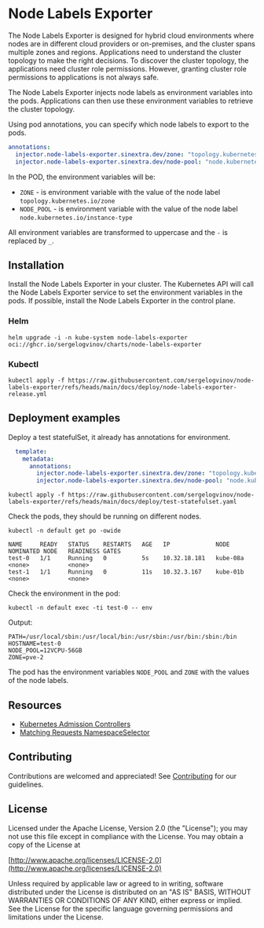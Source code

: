 # Node Labels Exporter

The Node Labels Exporter is designed for hybrid cloud environments where nodes are in different cloud providers or on-premises, and the cluster spans multiple zones and regions. Applications need to understand the cluster topology to make the right decisions. To discover the cluster topology, the applications need cluster role permissions. However, granting cluster role permissions to applications is not always safe.

The Node Labels Exporter injects node labels as environment variables into the pods. Applications can then use these environment variables to retrieve the cluster topology.

Using pod annotations, you can specify which node labels to export to the pods.

```yaml
annotations:
  injector.node-labels-exporter.sinextra.dev/zone: "topology.kubernetes.io/zone"
  injector.node-labels-exporter.sinextra.dev/node-pool: "node.kubernetes.io/instance-type"
```

In the POD, the environment variables will be:

* `ZONE` - is environment variable with the value of the node label `topology.kubernetes.io/zone`
* `NODE_POOL` - is environment variable with the value of the node label `node.kubernetes.io/instance-type`

All environment variables are transformed to uppercase and the `-` is replaced by `_`.

## Installation

Install the Node Labels Exporter in your cluster. The Kubernetes API will call the Node Labels Exporter service to set the environment variables in the pods. If possible, install the Node Labels Exporter in the control plane.

### Helm

```shell
helm upgrade -i -n kube-system node-labels-exporter oci://ghcr.io/sergelogvinov/charts/node-labels-exporter
```

### Kubectl

```shell
kubectl apply -f https://raw.githubusercontent.com/sergelogvinov/node-labels-exporter/refs/heads/main/docs/deploy/node-labels-exporter-release.yml
```

## Deployment examples

Deploy a test statefulSet, it already has annotations for environment.

```yaml
  template:
    metadata:
      annotations:
        injector.node-labels-exporter.sinextra.dev/zone: "topology.kubernetes.io/zone"
        injector.node-labels-exporter.sinextra.dev/node-pool: "node.kubernetes.io/instance-type"
```

```shell
kubectl apply -f https://raw.githubusercontent.com/sergelogvinov/node-labels-exporter/refs/heads/main/docs/deploy/test-statefulset.yaml
```

Check the pods, they should be running on different nodes.

```shell
kubectl -n default get po -owide
```

```shell
NAME     READY   STATUS    RESTARTS   AGE   IP             NODE       NOMINATED NODE   READINESS GATES
test-0   1/1     Running   0          5s    10.32.18.181   kube-08a   <none>           <none>
test-1   1/1     Running   0          11s   10.32.3.167    kube-01b   <none>           <none>
```

Check the environment in the pod:

```shell
kubectl -n default exec -ti test-0 -- env
```

Output:

```shell
PATH=/usr/local/sbin:/usr/local/bin:/usr/sbin:/usr/bin:/sbin:/bin
HOSTNAME=test-0
NODE_POOL=12VCPU-56GB
ZONE=pve-2
```

The pod has the environment variables `NODE_POOL` and `ZONE` with the values of the node labels.

## Resources

* [Kubernetes Admission Controllers](https://kubernetes.io/docs/reference/access-authn-authz/admission-controllers/)
* [Matching Requests NamespaceSelector](https://kubernetes.io/docs/reference/access-authn-authz/extensible-admission-controllers/#matching-requests-namespaceselector)

## Contributing

Contributions are welcomed and appreciated!
See [Contributing](CONTRIBUTING.md) for our guidelines.

## License

Licensed under the Apache License, Version 2.0 (the "License");
you may not use this file except in compliance with the License.
You may obtain a copy of the License at

[http://www.apache.org/licenses/LICENSE-2.0](http://www.apache.org/licenses/LICENSE-2.0)

Unless required by applicable law or agreed to in writing, software
distributed under the License is distributed on an "AS IS" BASIS,
WITHOUT WARRANTIES OR CONDITIONS OF ANY KIND, either express or implied.
See the License for the specific language governing permissions and
limitations under the License.

